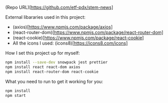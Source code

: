 (Repo URL)[https://github.com/etf-pdx/stem-news]

External libararies used in this project:
- (axios)[https://www.npmjs.com/package/axios]
- (react-router-dom)[https://www.npmjs.com/package/react-router-dom]
- (react-cookie)[https://www.npmjs.com/package/react-cookie]
- All the icons I used: (icons8)[https://icons8.com/icons]

How I set this project up for myself:
```bash
npm install --save-dev snowpack jest prettier
npm install react react-dom axios
npm install react-router-dom react-cookie
```

What you need to run to get it working for you:
```bash
npm install
npm start
```